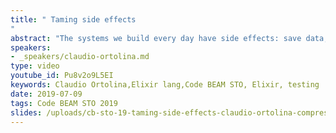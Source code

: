 ```yaml
---
title: " Taming side effects
"
abstract: "The systems we build every day have side effects: save data, send emails, write logs, push metrics, you name it! Many errors and headaches come from the difficulties involved in working and testing such code."
speakers:
- _speakers/claudio-ortolina.md
type: video
youtube_id: Pu8v2o9L5EI
keywords: Claudio Ortolina,Elixir lang,Code BEAM STO, Elixir, testing
date: 2019-07-09
tags: Code BEAM STO 2019
slides: /uploads/cb-sto-19-taming-side-effects-claudio-ortolina-compressed.pdf
---
```

